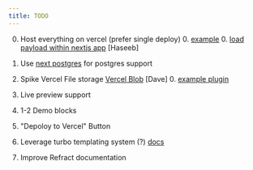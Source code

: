 ```yaml
---
title: TODO
---
```


0. Host everything on vercel (prefer single deploy)
    0. [example](https://github.com/payloadcms/payload/tree/main/examples/custom-server)
    0. [load payload within nextjs app](https://github.com/payloadcms/next-payload) [Haseeb]
0. Use [next postgres](https://vercel.com/integrations/neon) for postgres support
0. Spike Vercel File storage [Vercel Blob](https://vercel.com/docs/storage/vercel-blob) [Dave]
    0. [example plugin](https://github.com/payloadcms/plugin-cloud-storage)
0. Live preview support
0. 1-2 Demo blocks
0. "Depoloy to Vercel" Button
0. Leverage turbo templating system (?) [docs](https://turbo.build/repo/docs/reference/command-line-reference/gen)

0. Improve Refract documentation
